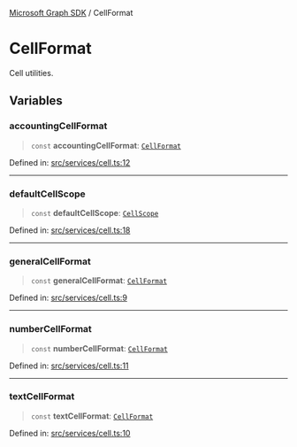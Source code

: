 [Microsoft Graph SDK](README.md) / CellFormat

# CellFormat

Cell utilities.

## Variables

### accountingCellFormat

> `const` **accountingCellFormat**: [`CellFormat`](Cell.md#cellformat-1)

Defined in: [src/services/cell.ts:12](https://github.com/Future-Secure-AI/microsoft-graph/blob/main/src/services/cell.ts#L12)

***

### defaultCellScope

> `const` **defaultCellScope**: [`CellScope`](Cell.md#cellscope)

Defined in: [src/services/cell.ts:18](https://github.com/Future-Secure-AI/microsoft-graph/blob/main/src/services/cell.ts#L18)

***

### generalCellFormat

> `const` **generalCellFormat**: [`CellFormat`](Cell.md#cellformat-1)

Defined in: [src/services/cell.ts:9](https://github.com/Future-Secure-AI/microsoft-graph/blob/main/src/services/cell.ts#L9)

***

### numberCellFormat

> `const` **numberCellFormat**: [`CellFormat`](Cell.md#cellformat-1)

Defined in: [src/services/cell.ts:11](https://github.com/Future-Secure-AI/microsoft-graph/blob/main/src/services/cell.ts#L11)

***

### textCellFormat

> `const` **textCellFormat**: [`CellFormat`](Cell.md#cellformat-1)

Defined in: [src/services/cell.ts:10](https://github.com/Future-Secure-AI/microsoft-graph/blob/main/src/services/cell.ts#L10)
